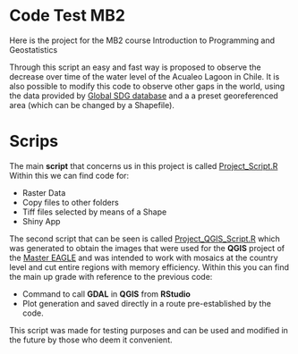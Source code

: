 # Code Test MB2
Here is the project for the MB2 course Introduction to Programming and Geostatistics

Through this script an easy and fast way is proposed to observe the decrease over time of the water level of the Acualeo Lagoon in Chile. It is also possible to modify this code to observe other gaps in the world, using the data provided by [Global SDG database](https://www.sdg661.app/data-products/data-downloads) and a a preset georeferenced area (which can be changed by a Shapefile).

# Scrips

The main __script__ that concerns us in this project is called [Project_Script.R](https://github.com/diegoalarc/Code_Test_MB2/blob/master/Project_Script.R) 
Within this we can find code for:

 - Raster Data
 - Copy files to other folders
 - Tiff files selected by means of a Shape
 - Shiny App
 
The second script that can be seen is called [Project_QGIS_Script.R](https://github.com/diegoalarc/Code_Test_MB2/blob/master/Project_QGIS_Script.R) which was generated to obtain the images that were used for the __QGIS__ project of the [Master EAGLE](http://eagle-science.org/) and was intended to work with mosaics at the country level and cut entire regions with memory efficiency. Within this you can find the main up grade with reference to the previous code:

 - Command to call __GDAL__ in __QGIS__ from __RStudio__
 - Plot generation and saved directly in a route pre-established by the code.

This script was made for testing purposes and can be used and modified in the future by those who deem it convenient.
